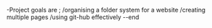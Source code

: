 -Project goals are ;
	/organising a folder system for a website
	/creating multiple pages
	/using git-hub effectively
--end
